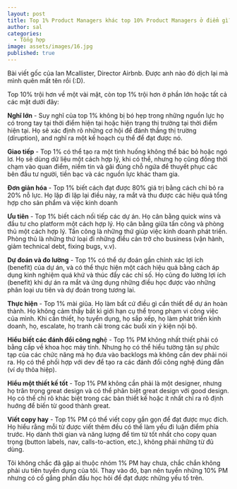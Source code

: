 ```yaml
---
layout: post
title: Top 1% Product Managers khác top 10% Product Managers ở điểm gì?
author: sal
categories:
  - Tổng hợp
image: assets/images/16.jpg
published: true
---
```

Bài viết gốc của Ian Mcallister, Director Airbnb. Được anh nào đó dịch lại mà mình quên mất tên rồi (:D).

Top 10% trội hơn về một vài mặt, còn top 1% trội hơn ở phần lớn hoặc tất cả các mặt dưới đây:

**Nghĩ lớn** - Suy nghĩ của top 1% không bị bó hẹp trong những nguồn lực họ có trong tay tại thời điểm hiện tại hoặc hiện trạng thị trường tại thời điểm hiện tại. Họ sẽ xác định rõ những cơ hội để đánh thắng thị trường (diruption), and nghĩ ra một kế hoạch cụ thể để đạt được nó.

**Giao tiếp** - Top 1% có thể tạo ra một tình huống không thể bác bỏ hoặc ngó lơ. Họ sẽ dùng dữ liệu một cách hợp lý, khi có thể, nhưng họ cũng đồng thời chạm vào quan điểm, niềm tin và gãi đúng chỗ ngứa để thuyết phục các bên đầu tư người, tiền bạc và các nguồn lực khác tham gia.

**Đơn giản hóa** - Top 1% biết cách đạt được 80% giá trị bằng cách chỉ bỏ ra 20% nỗ lực. Họ lặp đi lặp lại điều này, ra mắt và thu được các hiệu quả tổng hợp cho sản phẩm và việc kinh doanh

**Ưu tiên** - Top 1% biết cách nối tiếp các dự án. Họ cân bằng quick wins và đầu tư cho platform một cách hợp lý. Họ cân bằng giữa tấn công và phòng thủ một cách hợp lý. Tấn công là những thứ giúp việc kinh doanh phát triển. Phòng thủ là những thứ loại đi những điều cản trở cho business (vận hành, giảm technical debt, fixing bugs, v.v).

**Dự đoán và đo lường** - Top 1% có thể dự đoán gần chính xác lợi ích (benefit) của dự án, và có thể thực hiện một cách hiệu quả bằng cách áp dụng kinh nghiệm quá khứ và thúc đẩy các chỉ số. Họ cũng đo lường lợi ích (benefit) khi dự án ra mắt và ứng dụng những điều học được vào những phân loại ưu tiên và dự đoán trong tương lai.

**Thực hiện** - Top 1% mài giũa. Họ làm bất cứ điều gì cần thiết để dự án hoàn thành. Họ không cảm thấy bất kì giới hạn cụ thể trong phạm vi công việc của mình. Khi cần thiết, họ tuyển dụng, họ sắp xếp, họ làm phát triển kinh doanh, họ, escalate, họ tranh cãi trong các buổi xin ý kiện nội bộ.

**Hiểu biết các đánh đổi công ngh**ệ - Top 1% PM không nhất thiết phải có bằng cấp về khoa học máy tính. Nhưng họ có thể hiểu tường tận sự phức tạp của các chức năng mà họ đưa vào backlogs mà không cần dev phải nói ra. Họ có thể phối hợp với dev để tạo ra các đánh đổi công nghệ đúng đắn (ví dụ thỏa hiệp).

**Hiểu một thiết kế tốt** - Top 1% PM không cần phải là một designer, nhưng họ trân trọng great design và có thể phân biệt great design với good design. Họ có thể chỉ rõ khác biệt trong các bản thiết kế hoặc ít nhất chỉ ra rõ định huớng để biến từ good thành great.

**Viết copy hay** - Top 1% PM có thể viết copy gắn gọn để đạt được mục đích. Họ hiểu rằng mỗi từ được viết thêm đều có thể làm yếu đi luận điểm phía trước. Họ dành thời gian và năng lượng để tìm từ tốt nhất cho copy quan trọng (button labels, nav, calls-to-action, etc.), không phải những từ đủ dùng.

Tôi không chắc đã gặp ai thuộc nhóm 1% PM hay chưa, chắc chắn không phải ưu tiên tuyển dụng của tôi. Thay vào đó, bạn nên tuyển những 10% PM nhưng có cố gắng phấn đấu học hỏi để đạt được những yếu tố trên.